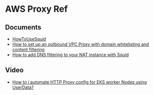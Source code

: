 # AWS Proxy Ref

## Documents
- [HowToUseSquid](https://github.com/Yongdae-Kim/HowToUseSquid)
- [How to set up an outbound VPC Proxy with domain whitelisting and content filtering](https://aws.amazon.com/ko/blogs/security/how-to-set-up-an-outbound-vpc-proxy-with-domain-whitelisting-and-content-filtering/)
- [How to add DNS filtering to your NAT instance with Squid](https://aws.amazon.com/ko/blogs/security/how-to-add-dns-filtering-to-your-nat-instance-with-squid/)

## Video
- [How to i automate HTTP Proxy config for EKS worker Nodes using UserData?](https://www.youtube.com/watch?v=gjbexUlnF4g)